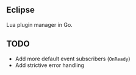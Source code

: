 ## Eclipse
Lua plugin manager in Go.

## TODO
- Add more default event subscribers (``OnReady``)
- Add strictive error handling

